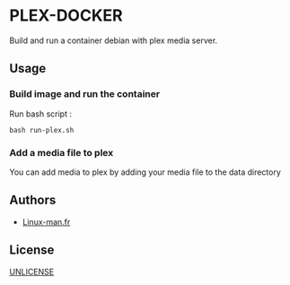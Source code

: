 # PLEX-DOCKER

Build and run a container debian with plex media server.

## Usage

### Build image and run the container
Run bash script :
```
bash run-plex.sh
```
### Add a media file to plex
You can add media to plex by adding your media file to the data directory

## Authors

- [Linux-man.fr](https://linux-man.fr)

## License

[UNLICENSE](https://choosealicense.com/licenses/unlicense/)


